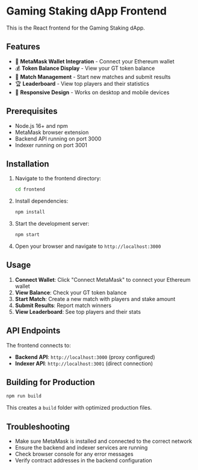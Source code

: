 # Gaming Staking dApp Frontend

This is the React frontend for the Gaming Staking dApp.

## Features

- 🔗 **MetaMask Wallet Integration** - Connect your Ethereum wallet
- 💰 **Token Balance Display** - View your GT token balance
- 🎯 **Match Management** - Start new matches and submit results
- 🏆 **Leaderboard** - View top players and their statistics
- 📱 **Responsive Design** - Works on desktop and mobile devices

## Prerequisites

- Node.js 16+ and npm
- MetaMask browser extension
- Backend API running on port 3000
- Indexer running on port 3001

## Installation

1. Navigate to the frontend directory:
   ```bash
   cd frontend
   ```

2. Install dependencies:
   ```bash
   npm install
   ```

3. Start the development server:
   ```bash
   npm start
   ```

4. Open your browser and navigate to `http://localhost:3000`

## Usage

1. **Connect Wallet**: Click "Connect MetaMask" to connect your Ethereum wallet
2. **View Balance**: Check your GT token balance
3. **Start Match**: Create a new match with players and stake amount
4. **Submit Results**: Report match winners
5. **View Leaderboard**: See top players and their stats

## API Endpoints

The frontend connects to:
- **Backend API**: `http://localhost:3000` (proxy configured)
- **Indexer API**: `http://localhost:3001` (direct connection)

## Building for Production

```bash
npm run build
```

This creates a `build` folder with optimized production files.

## Troubleshooting

- Make sure MetaMask is installed and connected to the correct network
- Ensure the backend and indexer services are running
- Check browser console for any error messages
- Verify contract addresses in the backend configuration
